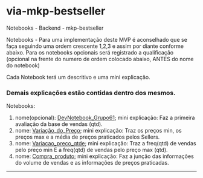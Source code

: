 # via-mkp-bestseller
Notebooks - Backend - mkp-bestseller

Notebooks - Para uma implementação deste MVP é aconselhado que se faça seguindo uma ordem crescente 1,2,3 e assim por diante conforme abaixo.
Para os notebooks opcionais será registrado a qualificação (opcional na frente do numero de ordem colocado abaixo, ANTES do nome do notebook)

Cada Notebook terá um descritivo e uma mini explicação. 
### Demais explicações estão contidas dentro dos mesmos.

Notebooks:
1) nome(opcional): [DevNotebook_Grupo61](https://github.com/ferdancs/via-mkp-bestseller/blob/main/DevNotebook_Grupo61.ipynb); mini explicação: Faz a primeira avaliação da base de vendas (qtd).
2) nome: [Variação_do_Preço](https://github.com/ferdancs/via-mkp-bestseller/blob/main/Varia%C3%A7%C3%A3o_do_Pre%C3%A7o.ipynb);   mini explicação: Traz os preços min, os preços max e a média de preços praticados pelos Sellers.
3) nome: [Variacao_preco_qtde](https://github.com/ferdancs/via-mkp-bestseller/blob/main/Variacao_preco_qtde.ipynb); mini explicação: Traz a freq(qtd) de vendas pelo preço min E a freq(qtd) de vendas pelo preço max (qtd).
4) nome: [Compra_produto](https://github.com/ferdancs/via-mkp-bestseller/blob/main/Compra_produto.ipynb);      mini explicação: Faz a junção das informações do volume de vendas e as informações de preços praticadas.

----------
